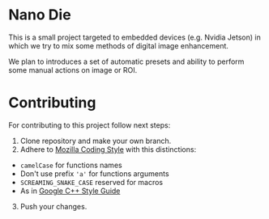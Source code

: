 # Nano Die

This is a small project targeted to embedded devices (e.g. Nvidia Jetson) in which we try to mix some methods of digital image enhancement.

We plan to introduces a set of automatic presets and ability to perform some manual actions on image or ROI.

# Contributing

For contributing to this project follow next steps:

1. Clone repository and make your own branch.
2. Adhere to [Mozilla Coding Style](https://developer.mozilla.org/en-US/docs/Mozilla/Developer_guide/Coding_Style) with this distinctions:

  * `camelCase` for functions names
  *  Don't use prefix `'a'` for functions arguments
  * `SCREAMING_SNAKE_CASE` reserved for macros
  * As in [Google C++ Style Guide](https://google.github.io/styleguide/cppguide#Constant_Names)

3. Push your changes.
